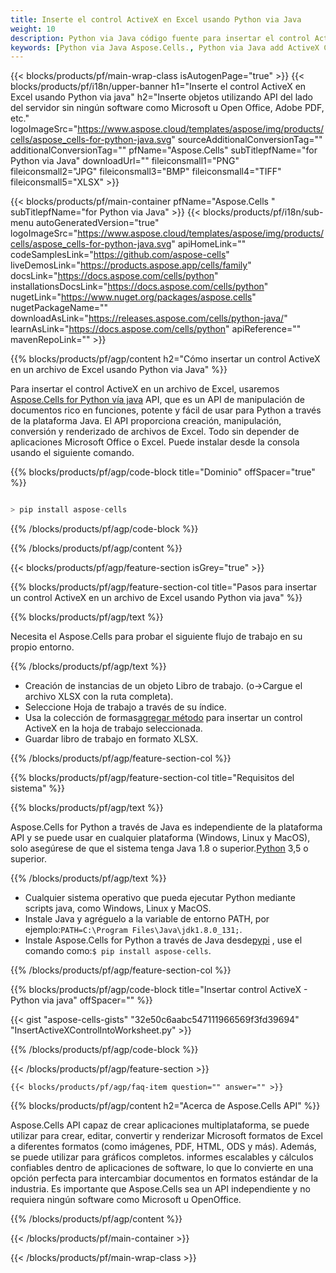 ```yaml
---
title: Inserte el control ActiveX en Excel usando Python via Java
weight: 10
description: Python via Java código fuente para insertar el control ActiveX en Excel.
keywords: [Python via Java Aspose.Cells., Python via Java add ActiveX Control into Excel., Python via Java insert ActiveX Control into Excel., Python via Java create ActiveX Control in Excel]
---
```

{{< blocks/products/pf/main-wrap-class isAutogenPage="true" >}}
{{< blocks/products/pf/i18n/upper-banner h1="Inserte el control ActiveX en Excel usando Python via java" h2="Inserte objetos utilizando API del lado del servidor sin ningún software como Microsoft u Open Office, Adobe PDF, etc." logoImageSrc="https://www.aspose.cloud/templates/aspose/img/products/cells/aspose_cells-for-python-java.svg" sourceAdditionalConversionTag="" additionalConversionTag="" pfName="Aspose.Cells" subTitlepfName="for Python via Java" downloadUrl="" fileiconsmall1="PNG" fileiconsmall2="JPG" fileiconsmall3="BMP" fileiconsmall4="TIFF" fileiconsmall5="XLSX" >}}

{{< blocks/products/pf/main-container pfName="Aspose.Cells " subTitlepfName="for Python via Java" >}}
{{< blocks/products/pf/i18n/sub-menu autoGeneratedVersion="true" logoImageSrc="https://www.aspose.cloud/templates/aspose/img/products/cells/aspose_cells-for-python-java.svg" apiHomeLink="" codeSamplesLink="https://github.com/aspose-cells" liveDemosLink="https://products.aspose.app/cells/family" docsLink="https://docs.aspose.com/cells/python" installationsDocsLink="https://docs.aspose.com/cells/python" nugetLink="https://www.nuget.org/packages/aspose.cells" nugetPackageName="" downloadAsLink="https://releases.aspose.com/cells/python-java/" learnAsLink="https://docs.aspose.com/cells/python" apiReference="" mavenRepoLink="" >}}

{{% blocks/products/pf/agp/content h2="Cómo insertar un control ActiveX en un archivo de Excel usando Python via Java" %}}

 Para insertar el control ActiveX en un archivo de Excel, usaremos
 [Aspose.Cells for Python vía java](https://pypi.org/project/aspose-cells/) 
 API, que es un API de manipulación de documentos rico en funciones, potente y fácil de usar para Python a través de la plataforma Java. El API proporciona creación, manipulación, conversión y renderizado de archivos de Excel. Todo sin depender de aplicaciones Microsoft Office o Excel. Puede instalar desde la consola usando el siguiente comando.

{{% blocks/products/pf/agp/code-block title="Dominio" offSpacer="true" %}}

```cs

> pip install aspose-cells

```

{{% /blocks/products/pf/agp/code-block %}}

{{% /blocks/products/pf/agp/content %}}

{{< blocks/products/pf/agp/feature-section isGrey="true" >}}

{{% blocks/products/pf/agp/feature-section-col title="Pasos para insertar un control ActiveX en un archivo de Excel usando Python via java" %}}

{{% blocks/products/pf/agp/text %}}

Necesita el Aspose.Cells para probar el siguiente flujo de trabajo en su propio entorno.

{{% /blocks/products/pf/agp/text %}}

+ Creación de instancias de un objeto Libro de trabajo. (o->Cargue el archivo XLSX con la ruta completa).
+ Seleccione Hoja de trabajo a través de su índice.
 + Usa la colección de formas[agregar método](https://reference.aspose.com/cells/python-java/asposecells.api/shapecollection#addActiveXControl(int,%20int,%20int,%20int,%20int,%20int,%20int)) para insertar un control ActiveX en la hoja de trabajo seleccionada.
+ Guardar libro de trabajo en formato XLSX.

{{% /blocks/products/pf/agp/feature-section-col %}}

{{% blocks/products/pf/agp/feature-section-col title="Requisitos del sistema" %}}

{{% blocks/products/pf/agp/text %}}

 Aspose.Cells for Python a través de Java es independiente de la plataforma API y se puede usar en cualquier plataforma (Windows, Linux y MacOS), solo asegúrese de que el sistema tenga Java 1.8 o superior.[Python](https://www.python.org/downloads/) 3,5 o superior.
 
{{% /blocks/products/pf/agp/text %}}

-  Cualquier sistema operativo que pueda ejecutar Python mediante scripts java, como Windows, Linux y MacOS.
- Instale Java y agréguelo a la variable de entorno PATH, por ejemplo:<code>PATH=C:\Program Files\Java\jdk1.8.0_131;</code>.
-  Instale Aspose.Cells for Python a través de Java desde<a href="https://pypi.org/project/aspose-cells/">pypi</a> , use el comando como:<code>$ pip install aspose-cells</code>.

{{% /blocks/products/pf/agp/feature-section-col %}}

{{% blocks/products/pf/agp/code-block title="Insertar control ActiveX - Python via java" offSpacer="" %}}

{{< gist "aspose-cells-gists" "32e50c6aabc547111966569f3fd39694" "InsertActiveXControlIntoWorksheet.py" >}}

{{% /blocks/products/pf/agp/code-block %}}

{{< /blocks/products/pf/agp/feature-section >}}

    {{< blocks/products/pf/agp/faq-item question="" answer="" >}}
 

<!-- aboutfile Starts -->

{{% blocks/products/pf/agp/content h2="Acerca de Aspose.Cells API" %}}

Aspose.Cells API capaz de crear aplicaciones multiplataforma, se puede utilizar para crear, editar, convertir y renderizar Microsoft formatos de Excel a diferentes formatos (como imágenes, PDF, HTML, ODS y más). Además, se puede utilizar para gráficos completos. informes escalables y cálculos confiables dentro de aplicaciones de software, lo que lo convierte en una opción perfecta para intercambiar documentos en formatos estándar de la industria. Es importante que Aspose.Cells sea un API independiente y no requiera ningún software como Microsoft u OpenOffice.

{{% /blocks/products/pf/agp/content %}}



<!-- aboutfile Ends -->
<!--
{{< blocks/products/pf/agp/other-supported-section title="Other Supported Splitting Formats" subTitle="Using C#, One can also split large file into chunks of many other file formats including." >}}

{{< blocks/products/pf/agp/other-supported-section-item href="https://products.aspose.com/cells/net/splitter/ods/" name="ODS" description="OpenDocument Spreadsheet File" >}}
{{< blocks/products/pf/agp/other-supported-section-item href="https://products.aspose.com/cells/net/splitter/xls/" name="XLS" description="Excel Binary Format" >}}
{{< blocks/products/pf/agp/other-supported-section-item href="https://products.aspose.com/cells/net/splitter/xlsb/" name="XLSB" description="Binary Excel Workbook File" >}}
{{< blocks/products/pf/agp/other-supported-section-item href="https://products.aspose.com/cells/net/splitter/xlsm/" name="XLSM" description="Spreadsheet File" >}}

{{< /blocks/products/pf/agp/other-supported-section >}}

-->

{{< /blocks/products/pf/main-container >}}
    
{{< /blocks/products/pf/main-wrap-class >}}
